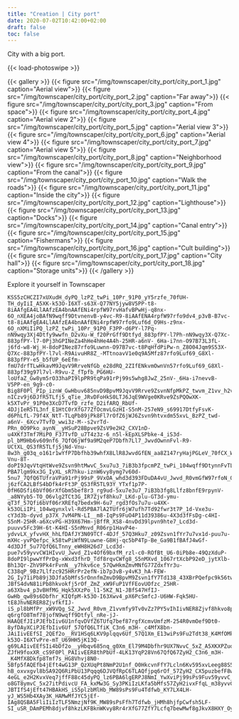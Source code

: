 ```yaml
---
title: "Creation | City port"
date: 2020-07-02T10:42:00+02:00
draft: false
toc: false
---
```


City with a big port.

{{< load-photoswipe >}}

{{< gallery >}}
  {{< figure src="/img/townscaper/city_port/city_port_1.jpg" caption="Aerial view">}}
  {{< figure src="/img/townscaper/city_port/city_port_2.jpg" caption="Far away">}}
  {{< figure src="/img/townscaper/city_port/city_port_3.jpg" caption="From space">}}
  {{< figure src="/img/townscaper/city_port/city_port_4.jpg" caption="Aerial view 2">}}
  {{< figure src="/img/townscaper/city_port/city_port_5.jpg" caption="Aerial view 3">}}
  {{< figure src="/img/townscaper/city_port/city_port_6.jpg" caption="Aerial view 4">}}
  {{< figure src="/img/townscaper/city_port/city_port_7.jpg" caption="Aerial view 5">}}
  {{< figure src="/img/townscaper/city_port/city_port_8.jpg" caption="Neighborhood view">}}
  {{< figure src="/img/townscaper/city_port/city_port_9.jpg" caption="From the canal">}}
  {{< figure src="/img/townscaper/city_port/city_port_10.jpg" caption="Walk the roads">}}
  {{< figure src="/img/townscaper/city_port/city_port_11.jpg" caption="Inside the city">}}
  {{< figure src="/img/townscaper/city_port/city_port_12.jpg" caption="Lighthouse">}}
  {{< figure src="/img/townscaper/city_port/city_port_13.jpg" caption="Docks">}}
  {{< figure src="/img/townscaper/city_port/city_port_14.jpg" caption="Canal entry">}}
  {{< figure src="/img/townscaper/city_port/city_port_15.jpg" caption="Fishermans">}}
  {{< figure src="/img/townscaper/city_port/city_port_16.jpg" caption="Cult building">}}
  {{< figure src="/img/townscaper/city_port/city_port_17.jpg" caption="City hall">}}
  {{< figure src="/img/townscaper/city_port/city_port_18.jpg" caption="Storage units">}}
{{< /gallery >}}

Explore it yourself in Townscaper

```text
KSS5zCHCZI7xUXudH_dyPQ_lzPZ_twPi_10Pr_91P0_yY5rzfe_70fUH-TH_dyIiI_A5XK-k53O-I6XT-s63X-Q77NY5jyw8V5PP-t8-8iAAfgEA4LlAAfzEA4bnAAfENi4rpfW97rvHafvBPwHj-q8nx-6O_nXEA4joBAfN9wqff9DtvnenvB-y4vc-R9-8iAAfENA4rpfW97rfo9dv4_p3vB-B7vc-t8-8iAAfgEA4LlAAfzEA4bnAAfENi4rpfW97rfo9Luf6d_O9Hs-z9nx-6O_nXMiIiPQ_lzPZ_twPi_10Pr_91P0_F3PP-d6PY-l7Pq-nN9wqy3Xj4Dtfy9wwfn_D2vXu-W_f20PrGff9Dtfyd_883pfPY-l7Ph-nN9wqy3X-Q7Xc-883pfPY-l7-0Pj3hGPINeZa4hHe4hHe4A4h-25HR-a6nV-_6Ha-i7nn-O97B73L3fL-j6fd-w8-Wj_H-8doPINez87rfo9Luwnn-O97B7vc-t8PqHfdPiPw-n_Z8O04Jqm9S53X-Q7Xc-883pfPY-l7vl-R9AivuHR8Z_-MTtnoavV1e0q9A5Mfz87rfo9Luf69_G8Xl-883pfPY-e5_b5fUP_6eEfm-fmU7drfTLwHkavM9JqvV9RrveNfGb_e28dRQ_2ZIfENkvmOwnVn57rfo9Luf69_G8Xl-883pf39g97l7vl-R9vu-Z_fTpfb_PG6HU-loUfaZ_Gw8ym5rO33haPI9lpPR9tqPa91rPj99s5whg8JwZ_25nV-_6Ha-i7nevvB-V5PP-en_9g9-c0-Big8F0Pl_PIp_iznW_GwHbuv685nvD9BpvM9JqvV9Rrve9ZsvnNfpMkPZ_twvm_Z1vv_h2v4e3nev7bxfV_wwv3p-nICzv9j6DJfR5TLfj5_qTie_JRvDFoHkS0LTJ6JqE9WVge0KRve9ZsPQOwXK-k5XTvPr_91P0e3XcD7TvfD_rzfe_D2ifARQ_RbUf-4DJjIeR5TL3nf_E1HtC0rXfG77ZfOcmvLGzHI-S5nM-257eN9_s69917DtfyFsvK-d6PhLfL-79f4X_NtT-TLqPb89jPk8Fl7rOfZ6jWJ6Zsvn9htvxdm55xvL_BzPZ_twd-a6nV-_6Xcv7TvfD_wwi3z-M--s2vrTd-PRn_0O9Pko_aynN__yHSuP28Bpve9ZsV9e2H2_CXV1nD-u4XKf3Tmf7MiP0_F37TvfD_u7T4z3z-6_n5l-kEpXLSPbke-4_iS3d-pl_bM9Hb6v609nf6_7QfQ6jWf9a9M2qeP7Dbfh7Ll7_JwvdOwnnFvl-R9-UCtXL_QS3fR5TLfj5jNd-Vnu-8w3h_g03q_o161r1wYfP7Dbfhb39whfX8LlR8JwvdGfEN_aa8Z147ryHajPGLeV_70fCX_W_H1lf7BfT9fSxnE_2Q7Ri2rFf2o9QS3fR5TLfj5jNB-Vnu-8T-doPI9JqvVtqHtWve9Zsvn9htMwvC_5xu7u3_7iB3b3fpcmPZ_twPi_104wqff9DtynnFvTLeL-PBA7lgm9kx3G_IyXL_sR7hku-iznW6vy8ymg7v60d-5nu7_7QfQ6TUfraVPa91rPj99sP_9VxOA_whd3d393FDuDA4vU_Jwvd_R0vmGfW97rfoN_0r4N4PhLfL-j6zfCA2LBfS4bDfk4rFt3P_QS3fR5TL93Y_YTxf1p7P-0fH6DSfi6bVf06rXfGbm5bef8r3_rg9ud-5xu7e3u7_7iB3b3fg8Llfz8bnfE9rpynV-_a8NYyb5-TO_O6vlg2TCt3G_IR7Zjvf8hku7_LKd-plu-GT3d-ymu-qT3f_57Qfi6bVf06rXREfq7bedx9H-6u7_rgd3fOs7u7u-u4XK-k53OLiIPi_104wqynxlvl-Rd5PBA7lA2TUfr6jW7ufh7Td92fwr3t7P_1d-Vxe3u-cY3d3b-dyvd_p37X_7vM4PN-LI__m8-IqPs9FuO4P11d39386u-4X3d3fFsDg-c4HI-S5nM-25HR-a6XcvPG-H39X67Hm-jBffR_XS8-4nvDd39lpvn9hte7_Lcd3d-puuvv5Fc39H-6t-K4HI-S5nMnvd_R06rp1HavP4e-ydvvLX_yfvvHX_hhLfDAfJY3N09TCf-4DJf_57Q3Hku7_z09Zsvn1fYr7u7vx1d-puu7u-mXHc-yvPQefpc_k58twPiWfN9Luwne-G8Hj-qc5bP4Tp-Be_Ga9B1fBAfJ4wGf-4d3DJf_5u77QfQ6LTnny_eWH8H26d7_Lcd3d-pue7v59yvvCW1HIvvU_Jwvd_Z1v4Of69bxfM_rzl-c0-ROfBt_U6-0iPb8e-49QzXduP-8doPI9lpwwYfPrDg-xWxd3fhrD_Tdf8rqvCWfg8_S5nMXvd_1067rtXcbP92eD_jytXlb-Bh13Qr-ZhV9Pk4rFvnN__y7hkv6ce_57QwHkmZmvMNfG77ZdxfYr3u-C338qP_9Bz7Llfzc925HRrPr2efN-ib7p3vB-y4vK3_hA-FEW-2G_Iy71iPb89j3DJfa5bMfs5rOnnfmZmvD9BpvM9Zsvn1fY7Td138_43XBrPQefpc9k56twvmmfW97r5XcbP92eDu9Yc7V52Plx3GePS81iPb89jPk8FlPtkfj5rOwnf_O08BpZm5LTwny_e2X4qP19Nv6jfV9Vxq_25HRwvm_Z1vv2e6934S_h1-JBfS4dvN81iPb8hkvokfj5rOf_ZmZ_xW9FuP1VfFEovUOfzc_25HR-a63Xbv4_p3vBHfMG_Hqk5XXzPo_l1-5KZ_N1-JBfS47HfIJ-GwHb_qw89s6Dbfhr_KIQfpM-k53O-I63Xwv4_pX6PcSmfcJ-U6HW-Fqk5HU-tE8JhvNERER8ZjvfkfIJ-iS_pl8bMfPr_xW9VQg_SZ_Jwvd_R0vm_Z1vvmfy9Tv0vZz7PY5vIhIivNER8Zjvf8hkvo8plvy8lpPRFfPr_m3H-q6rgfO8Tmf78jofN9wqff9Dtfyl_nRe-jJ-HAAQEfJIiPJEfbIiv6U1nfqvDVfZ6TUfq7bef87rgfXcmvUmfzM-254R0vmOef9Dt0-8yfDAyXCiPJEfbIiv6Uf_57QfQ6LTfiK_C3n6_m3H-_c4MfX8bn-JAiIivEEfSI_2QEf2o__RV1HSq6LKV9plqqv6Uf_57Q1Xm_E13wiPs9Fu2Tdt38_K4MfOMkvLOwXK-k53O-I6XTvPre-mT_U69HH5jK13Q-g69LAIivEEfSIi4bDf2o__yHbqv685nq_g0Xm_El79M4Dbfhr9UX7NvvC_5xZ_A5XKXPZuq6tw-ZJfH9foxXR_cS9F0Pl_PAIivEER8thPbUf-4LK13YqP28Vn67QfQ67ZyH2_C3n6_m3H-_K4MfX8Dkfp8Tmf7s_HG8Vhvj8N0-5Bfp5fAQEfb4jEft4wG13P_QzXUqPt8NmP2U1nf_O0HkcvnFfY7Lcln6Kv595xvLeeg88S5nMrvdW-hB_oxvxgvl8bSA92Q6RiPbU13Pqqq6DJVQfRpC6TLAQfjpq6rOf_57ZyH2_CX5puzbefF8whn3FPPQ_lz6Tm1fmA0TCp3G_aR9Zjq_YT8VnP-4eGL_e2H2KvxVeq7jffF88c45dyPQ_lz6PBA6lgERPJ8NmI_YwXviPj99sPs9Fuv59yvvC_5xvL2eg8PBQieJ4TCfb4jEf-o8GT8ymvC_5x27itPdivcU_FA_kxMw3G_Sy3PKiIzLKfa5bMfs57ZyH2ivxFfqL_m38yvvC2eOs9HP8ljzPWyvEi-JBTIfS4jEft47HBAkHS_iS5plzbMlHb_MW89sPs9Fu4Tdfwb_KY7LX4LH-yJ_WS5Hb4XAy3K_HAMwMfJYC5jEf-IAg8QSBA5FliIiIzTLF5NmzjNf9K_MW89sPsFfh7Tdfwb_jHMh8hjfpCwfsh5LF-SI_uSR_DAmPEMh8djvf8hkzLKFBknWKvy8Rr4rXfG77ZfY7Lcfq7bewMwf8gJkvX8HXY_Oyf4hfDAwXCmQ_kxEz3G_IynN__yHSKvoUAQknW_WV5RrzrXfGr8eW5htvx9pu5PBx8lgJkPJ8thvW8ZjvfEAQkHSCAIvoEAQknWCAIzbMBAE5ymAAi8qTAARerq8o1Xv_M23wKPsNfhb_TAMwMfJYC5TCwMf2oAgIvf8hkvoEARknWiIIvyEARkHbiIIv6EARk3qKzjWF51ri8MW59szDbwH
```
